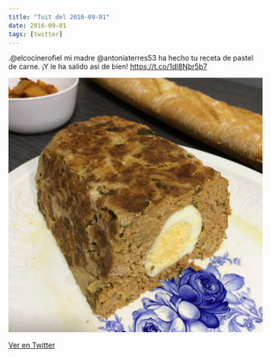 ```yaml
---
title: "Tuit del 2016-09-01"
date: 2016-09-01
tags: [twitter]
---
```


.@elcocinerofiel mi madre @antoniaterres53 ha hecho tu receta de pastel de carne. ¡Y le ha salido así de bien! https://t.co/1dl8Nbr5b7

![Imagen](/assets/images/771343767479746561-CrRdDAlWEAAtv7O.jpg)

[Ver en Twitter](https://twitter.com/i/web/status/771343767479746561)

